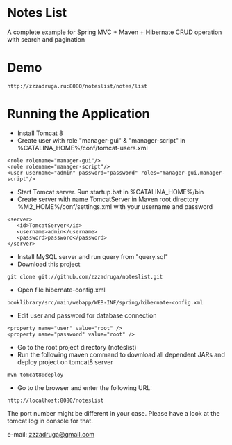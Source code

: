 
# Notes List

A complete example for Spring MVC + Maven + Hibernate CRUD operation with search and pagination
# Demo
```
http://zzzadruga.ru:8080/noteslist/notes/list
```
# Running the Application

+ Install Tomcat 8
+ Create user with role "manager-gui" & "manager-script" in %CATALINA_HOME%/conf/tomcat-users.xml 
```
<role rolename="manager-gui"/>
<role rolename="manager-script"/>
<user username="admin" password="password" roles="manager-gui,manager-script"/>
```
+ Start Tomcat server. Run startup.bat in %CATALINA_HOME%/bin
+ Create server with name TomcatServer in Maven root directory %M2_HOME%/conf/settings.xml with your username and password
```
<server>
   <id>TomcatServer</id>
   <username>admin</username>
   <password>password</password>
</server>
```
+ Install MySQL server and run query from "query.sql"
+ Download this project
```
git clone git://github.com/zzzadruga/noteslist.git
```
+ Open file hibernate-config.xml
```
booklibrary/src/main/webapp/WEB-INF/spring/hibernate-config.xml
```
+ Edit user and password for database connection
```
<property name="user" value="root" />
<property name="password" value="root" />
```
+ Go to the root project directory (noteslist)
+ Run the following maven command to download all dependent JARs and deploy project on tomcat8 server

```
mvn tomcat8:deploy
```

+ Go to the browser and enter the following URL: 
```
http://localhost:8080/noteslist
```
The port number might be different in your case. Please have a look at the tomcat log in console for that.


e-mail: zzzadruga@gmail.com